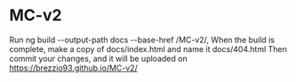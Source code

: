 # MC-v2

Run ng build --output-path docs --base-href /MC-v2/, When the build is complete, make a copy of docs/index.html and name it docs/404.html
Then commit your changes, and it will be uploaded on https://brezzio93.github.io/MC-v2/

